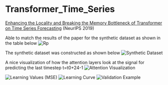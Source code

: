 # Transformer_Time_Series
[Enhancing the Locality and Breaking the Memory Bottleneck of Transformer on Time Series Forecasting](https://arxiv.org/pdf/1907.00235.pdf) (NeurIPS 2019)

Able to match the results of the paper for the synthetic dataset as shown in the table below
![Rp](https://github.com/mlpotter/Transformer_Time_Series/blob/master/images/Rp_table.JPG)

The synthetic dataset was constructed as shown below
![Synthetic Dataset](https://github.com/mlpotter/Transformer_Time_Series/blob/master/images/synthetic_datasets.JPG)

A nice visualization of how the attention layers look at the signal for predicting the last timestep t=t0+24-1
![Attention Visualization](https://github.com/mlpotter/Transformer_Time_Series/blob/master/images/attention.JPG)


![Learning Values (MSE)](https://github.com/mlpotter/Transformer_Time_Series/blob/master/images/learning_values.JPG)
![Learning Curve](https://github.com/mlpotter/Transformer_Time_Series/blob/master/images/learning_curve.JPG)
![Validation Example](https://github.com/mlpotter/Transformer_Time_Series/blob/master/images/validation_example.JPG)
